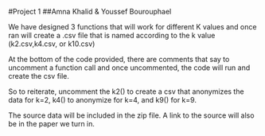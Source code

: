 #Project 1
##Amna Khalid & Youssef Bourouphael

We have designed 3 functions that will work for different K values and once ran will create a .csv file that is named according to the k value (k2.csv,k4.csv, or k10.csv)

At the bottom of the code provided, there are comments that say to uncomment a function call and once uncommented, the code will run and create the csv file.

So to reiterate, uncomment the k2() to create a csv that anonymizes the data for k=2, k4() to anonymize for k=4, and k9() for k=9.

The source data will be included in the zip file. A link to the source will also be in the paper we turn in.
